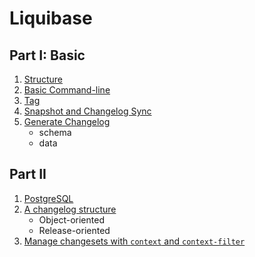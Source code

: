 # Liquibase

## Part I: Basic

1. [Structure](./structure.md)
2. [Basic Command-line](./basic-command-line.md)
3. [Tag](./tag.md)
4. [Snapshot and Changelog Sync](./snapshot-and-changelog-sync.md)
5. [Generate Changelog](./generate-changelog.md)
   - schema
   - data

## Part II

1. [PostgreSQL](./postgresql.md)
2. [A changelog structure](https://docs.liquibase.com/start/design-liquibase-project.html)
   - Object-oriented
   - Release-oriented
3. [Manage changesets with `context` and `context-filter`](./context-filter.md)
   
